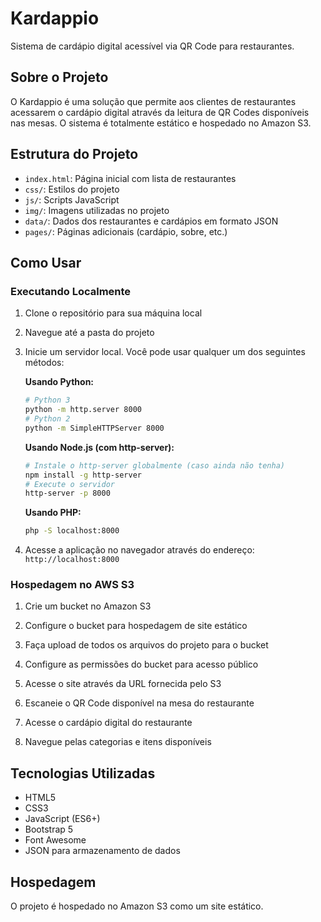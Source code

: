 # Kardappio

Sistema de cardápio digital acessível via QR Code para restaurantes.

## Sobre o Projeto

O Kardappio é uma solução que permite aos clientes de restaurantes acessarem o cardápio digital através da leitura de QR Codes disponíveis nas mesas. O sistema é totalmente estático e hospedado no Amazon S3.

## Estrutura do Projeto

- `index.html`: Página inicial com lista de restaurantes
- `css/`: Estilos do projeto
- `js/`: Scripts JavaScript
- `img/`: Imagens utilizadas no projeto
- `data/`: Dados dos restaurantes e cardápios em formato JSON
- `pages/`: Páginas adicionais (cardápio, sobre, etc.)

## Como Usar

### Executando Localmente

1. Clone o repositório para sua máquina local
2. Navegue até a pasta do projeto
3. Inicie um servidor local. Você pode usar qualquer um dos seguintes métodos:

   **Usando Python:**
   ```bash
   # Python 3
   python -m http.server 8000
   # Python 2
   python -m SimpleHTTPServer 8000
   ```

   **Usando Node.js (com http-server):**
   ```bash
   # Instale o http-server globalmente (caso ainda não tenha)
   npm install -g http-server
   # Execute o servidor
   http-server -p 8000
   ```

   **Usando PHP:**
   ```bash
   php -S localhost:8000
   ```

4. Acesse a aplicação no navegador através do endereço: `http://localhost:8000`

### Hospedagem no AWS S3

1. Crie um bucket no Amazon S3
2. Configure o bucket para hospedagem de site estático
3. Faça upload de todos os arquivos do projeto para o bucket
4. Configure as permissões do bucket para acesso público
5. Acesse o site através da URL fornecida pelo S3


1. Escaneie o QR Code disponível na mesa do restaurante
2. Acesse o cardápio digital do restaurante
3. Navegue pelas categorias e itens disponíveis

## Tecnologias Utilizadas

- HTML5
- CSS3
- JavaScript (ES6+)
- Bootstrap 5
- Font Awesome
- JSON para armazenamento de dados

## Hospedagem

O projeto é hospedado no Amazon S3 como um site estático.
